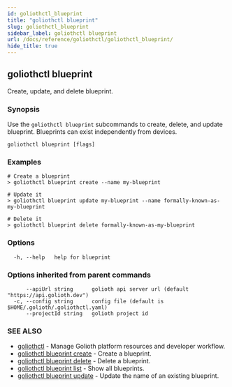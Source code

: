 ```yaml
---
id: goliothctl_blueprint
title: "goliothctl blueprint"
slug: goliothctl_blueprint
sidebar_label: goliothctl blueprint
url: /docs/reference/goliothctl/goliothctl_blueprint/
hide_title: true
---
```

## goliothctl blueprint

Create, update, and delete blueprint.

### Synopsis

Use the `goliothctl blueprint` subcommands to create, delete, and update blueprint. Blueprints can exist independently from devices.

```
goliothctl blueprint [flags]
```

### Examples

```
# Create a blueprint
> goliothctl blueprint create --name my-blueprint

# Update it
> goliothctl blueprint update my-blueprint --name formally-known-as-my-blueprint

# Delete it
> goliothctl blueprint delete formally-known-as-my-blueprint
```

### Options

```
  -h, --help   help for blueprint
```

### Options inherited from parent commands

```
      --apiUrl string      golioth api server url (default "https://api.golioth.dev")
  -c, --config string      config file (default is $HOME/.golioth/.goliothctl.yaml)
      --projectId string   golioth project id
```

### SEE ALSO

* [goliothctl](/docs/reference/goliothctl/goliothctl/)	 - Manage Golioth platform resources and developer workflow.
* [goliothctl blueprint create](/docs/reference/goliothctl/goliothctl_blueprint_create/)	 - Create a blueprint.
* [goliothctl blueprint delete](/docs/reference/goliothctl/goliothctl_blueprint_delete/)	 - Delete a blueprint.
* [goliothctl blueprint list](/docs/reference/goliothctl/goliothctl_blueprint_list/)	 - Show all blueprints.
* [goliothctl blueprint update](/docs/reference/goliothctl/goliothctl_blueprint_update/)	 - Update the name of an existing blueprint.

